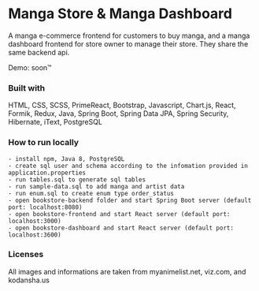 # Manga Store & Manga Dashboard
A manga e-commerce frontend for customers to buy manga, and a manga dashboard frontend for store owner to manage their store. They share the same backend api.

Demo: soon™

### Built with
HTML, CSS, SCSS, PrimeReact, Bootstrap, Javascript, Chart.js, React, Formik, Redux, Java, Spring Boot, Spring Data JPA, Spring Security, Hibernate, iText, PostgreSQL

### How to run locally

    - install npm, Java 8, PostgreSQL
    - create sql user and schema according to the infomation provided in application.properties
    - run tables.sql to generate sql tables
    - run sample-data.sql to add manga and artist data
    - run enum.sql to create enum type order_status
    - open bookstore-backend folder and start Spring Boot server (default port: localhost:8080)
    - open bookstore-frontend and start React server (default port: localhost:3000)
    - open bookstore-dashboard and start React server (default port: localhost:3600)

### Licenses
All images and informations are taken from myanimelist.net, viz.com, and kodansha.us 